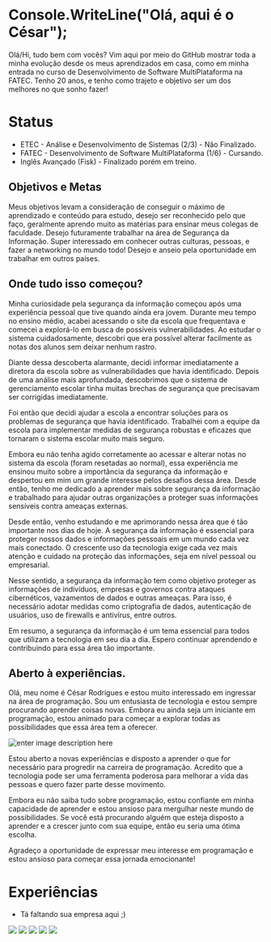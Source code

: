 # Console.WriteLine("Olá, aqui é o César");

Olá/Hi, tudo bem com vocês? Vim aqui por meio do GitHub mostrar toda a minha evolução desde os meus aprendizados em casa, como em minha entrada no curso de Desenvolvimento de Software MultiPlataforma na FATEC. Tenho 20 anos, e tenho como trajeto e objetivo ser um dos melhores no que sonho fazer! 


# Status 

- ETEC - Análise e Desenvolvimento de Sistemas (2/3) - Não Finalizado.
- FATEC - Desenvolvimento de Software MultiPlataforma (1/6) - Cursando.
- Inglês Avançado (Fisk) - Finalizado porém em treino.

## Objetivos e Metas

Meus objetivos levam a consideração de conseguir o máximo de aprendizado e conteúdo para estudo, desejo ser reconhecido pelo que faço, geralmente aprendo muito as matérias para ensinar meus colegas de faculdade. Desejo futuramente trabalhar na área de Segurança da Informação. Super interessado em conhecer outras culturas, pessoas, e fazer a networking no mundo todo! Desejo e anseio pela oportunidade em trabalhar em outros países.

## Onde tudo isso começou?

Minha curiosidade pela segurança da informação começou após uma experiência pessoal que tive quando ainda era jovem. Durante meu tempo no ensino médio, acabei acessando o site da escola que frequentava e comecei a explorá-lo em busca de possíveis vulnerabilidades. Ao estudar o sistema cuidadosamente, descobri que era possível alterar facilmente as notas dos alunos sem deixar nenhum rastro.

Diante dessa descoberta alarmante, decidi informar imediatamente a diretora da escola sobre as vulnerabilidades que havia identificado. Depois de uma análise mais aprofundada, descobrimos que o sistema de gerenciamento escolar tinha muitas brechas de segurança que precisavam ser corrigidas imediatamente.

Foi então que decidi ajudar a escola a encontrar soluções para os problemas de segurança que havia identificado. Trabalhei com a equipe da escola para implementar medidas de segurança robustas e eficazes que tornaram o sistema escolar muito mais seguro.

Embora eu não tenha agido corretamente ao acessar e alterar notas no sistema da escola (foram resetadas ao normal), essa experiência me ensinou muito sobre a importância da segurança da informação e despertou em mim um grande interesse pelos desafios dessa área. Desde então, tenho me dedicado a aprender mais sobre segurança da informação e trabalhado para ajudar outras organizações a proteger suas informações sensíveis contra ameaças externas.

Desde então, venho estudando e me aprimorando nessa área que é tão importante nos dias de hoje. A segurança da informação é essencial para proteger nossos dados e informações pessoais em um mundo cada vez mais conectado. O crescente uso da tecnologia exige cada vez mais atenção e cuidado na proteção das informações, seja em nível pessoal ou empresarial.

Nesse sentido, a segurança da informação tem como objetivo proteger as informações de indivíduos, empresas e governos contra ataques cibernéticos, vazamentos de dados e outras ameaças. Para isso, é necessário adotar medidas como criptografia de dados, autenticação de usuários, uso de firewalls e antivírus, entre outros.

Em resumo, a segurança da informação é um tema essencial para todos que utilizam a tecnologia em seu dia a dia. Espero continuar aprendendo e contribuindo para essa área tão importante.

## Aberto à experiências.

Olá, meu nome é César Rodrigues e estou muito interessado em ingressar na área de programação. Sou um entusiasta de tecnologia e estou sempre procurando aprender coisas novas. Embora eu ainda seja um iniciante em programação, estou animado para começar a explorar todas as possibilidades que essa área tem a oferecer.

![enter image description here](https://pbs.twimg.com/media/Fza7TIeXgAYeLWS?format=jpg&name=small)

Estou aberto a novas experiências e disposto a aprender o que for necessário para progredir na carreira de programação. Acredito que a tecnologia pode ser uma ferramenta poderosa para melhorar a vida das pessoas e quero fazer parte desse movimento.

Embora eu não saiba tudo sobre programação, estou confiante em minha capacidade de aprender e estou ansioso para mergulhar neste mundo de possibilidades. Se você está procurando alguém que esteja disposto a aprender e a crescer junto com sua equipe, então eu seria uma ótima escolha.

Agradeço a oportunidade de expressar meu interesse em programação e estou ansioso para começar essa jornada emocionante!

# Experiências

- Tá faltando sua empresa aqui ;)

<p align="left">
  <a href="#" alt="Gmail">
  <img src="https://img.shields.io/badge/-Gmail-FF0000?style=flat-square&labelColor=FF0000&logo=gmail&logoColor=white&link=LINK-DO-SEU-EMAIL" /></a>

  <a href="#" alt="Linkedin">
  <img src="https://img.shields.io/badge/-Linkedin-0e76a8?style=flat-square&logo=Linkedin&logoColor=white&link=LINK-DO-SEU-LINKEDIN" /></a>

  <a href="#" alt="WhatsApp">
  <img src="https://img.shields.io/badge/-WhatsApp-25d366?style=flat-square&labelColor=25d366&logo=whatsapp&logoColor=white&link=http://api.whatsapp.com/send?phone=+5513978091126"/></a>

  <a href="#" alt="Facebook">
  <img src="https://img.shields.io/badge/-Facebook-3b5998?style=flat-square&labelColor=3b5998&logo=facebook&logoColor=white&link=LINK-DO-SEU-FACEBOOK"/></a>

  <a href="#" alt="Instagram">
  <img src="https://img.shields.io/badge/-Instagram-DF0174?style=flat-square&labelColor=DF0174&logo=instagram&logoColor=white&link=LINK-DO-SEU-INSTAGRAM"/></a>
</p>
